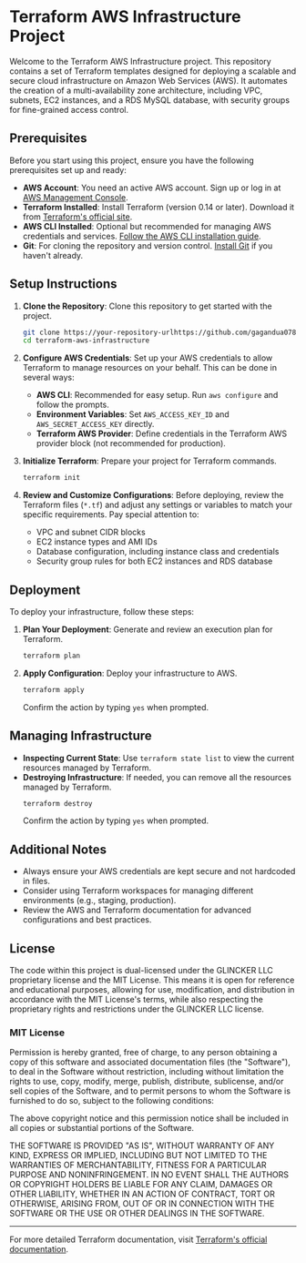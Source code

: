 
# Terraform AWS Infrastructure Project

Welcome to the Terraform AWS Infrastructure project. This repository contains a set of Terraform templates designed for deploying a scalable and secure cloud infrastructure on Amazon Web Services (AWS). It automates the creation of a multi-availability zone architecture, including VPC, subnets, EC2 instances, and a RDS MySQL database, with security groups for fine-grained access control.

## Prerequisites

Before you start using this project, ensure you have the following prerequisites set up and ready:

- **AWS Account**: You need an active AWS account. Sign up or log in at [AWS Management Console](https://aws.amazon.com/console/).
- **Terraform Installed**: Install Terraform (version 0.14 or later). Download it from [Terraform's official site](https://www.terraform.io/downloads.html).
- **AWS CLI Installed**: Optional but recommended for managing AWS credentials and services. [Follow the AWS CLI installation guide](https://aws.amazon.com/cli/).
- **Git**: For cloning the repository and version control. [Install Git](https://git-scm.com/downloads) if you haven't already.

## Setup Instructions

1. **Clone the Repository**: Clone this repository to get started with the project.
   ```sh
   git clone https://your-repository-urlhttps://github.com/gagandua078/AWS-TERRAFORM-ARCHITECTURE.git
   cd terraform-aws-infrastructure
   ```

2. **Configure AWS Credentials**: Set up your AWS credentials to allow Terraform to manage resources on your behalf. This can be done in several ways:
   - **AWS CLI**: Recommended for easy setup. Run `aws configure` and follow the prompts.
   - **Environment Variables**: Set `AWS_ACCESS_KEY_ID` and `AWS_SECRET_ACCESS_KEY` directly.
   - **Terraform AWS Provider**: Define credentials in the Terraform AWS provider block (not recommended for production).

3. **Initialize Terraform**: Prepare your project for Terraform commands.
   ```sh
   terraform init
   ```

4. **Review and Customize Configurations**: Before deploying, review the Terraform files (`*.tf`) and adjust any settings or variables to match your specific requirements. Pay special attention to:
   - VPC and subnet CIDR blocks
   - EC2 instance types and AMI IDs
   - Database configuration, including instance class and credentials
   - Security group rules for both EC2 instances and RDS database

## Deployment

To deploy your infrastructure, follow these steps:

1. **Plan Your Deployment**: Generate and review an execution plan for Terraform.
   ```sh
   terraform plan
   ```
2. **Apply Configuration**: Deploy your infrastructure to AWS.
   ```sh
   terraform apply
   ```
   Confirm the action by typing `yes` when prompted.

## Managing Infrastructure

- **Inspecting Current State**: Use `terraform state list` to view the current resources managed by Terraform.
- **Destroying Infrastructure**: If needed, you can remove all the resources managed by Terraform.
  ```sh
  terraform destroy
  ```
  Confirm the action by typing `yes` when prompted.

## Additional Notes

- Always ensure your AWS credentials are kept secure and not hardcoded in files.
- Consider using Terraform workspaces for managing different environments (e.g., staging, production).
- Review the AWS and Terraform documentation for advanced configurations and best practices.

  
## License

The code within this project is dual-licensed under the GLINCKER LLC proprietary license and the MIT License. This means it is open for reference and educational purposes, allowing for use, modification, and distribution in accordance with the MIT License's terms, while also respecting the proprietary rights and restrictions under the GLINCKER LLC license.

### MIT License

Permission is hereby granted, free of charge, to any person obtaining a copy of this software and associated documentation files (the "Software"), to deal in the Software without restriction, including without limitation the rights to use, copy, modify, merge, publish, distribute, sublicense, and/or sell copies of the Software, and to permit persons to whom the Software is furnished to do so, subject to the following conditions:

The above copyright notice and this permission notice shall be included in all copies or substantial portions of the Software.

THE SOFTWARE IS PROVIDED "AS IS", WITHOUT WARRANTY OF ANY KIND, EXPRESS OR IMPLIED, INCLUDING BUT NOT LIMITED TO THE WARRANTIES OF MERCHANTABILITY, FITNESS FOR A PARTICULAR PURPOSE AND NONINFRINGEMENT. IN NO EVENT SHALL THE AUTHORS OR COPYRIGHT HOLDERS BE LIABLE FOR ANY CLAIM, DAMAGES OR OTHER LIABILITY, WHETHER IN AN ACTION OF CONTRACT, TORT OR OTHERWISE, ARISING FROM, OUT OF OR IN CONNECTION WITH THE SOFTWARE OR THE USE OR OTHER DEALINGS IN THE SOFTWARE.


---

For more detailed Terraform documentation, visit [Terraform's official documentation](https://www.terraform.io/docs).
